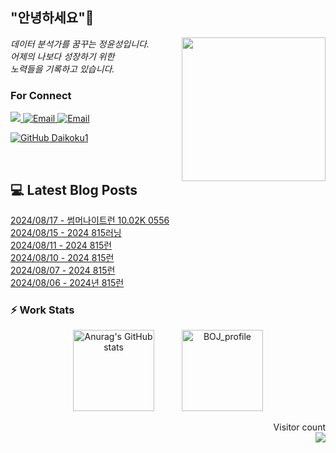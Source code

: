 
<h2> "안녕하세요"👋 </h2>
<img align='right' src="https://user-images.githubusercontent.com/50973778/144942576-b2f10b31-e628-43e4-b7da-3cc2144a5b73.gif" width="230">
<p><em> 데이터 분석가를 꿈꾸는 정윤성입니다.</br> 어제의 나보다 성장하기 위한 </br> 노력들을 기록하고 있습니다.</em></p>

### For Connect
<a href="https://blog.naver.com/jjys9047" target="_blank"><img src="https://img.shields.io/badge/-BLOG-brightgreen?style=flat-square&logo=Bloglovin&logoColor=white">
<a href="https://mail.google.com/mail/?view=cm&amp;fs=1&amp;to=jys9047@gmail.com" target="_blank"><img src="https://img.shields.io/badge/-Gmail-c14438?style=flat-square&logo=Gmail&logoColor=white" alt="Email">
<a href="mailto:jjys9047@naver.com" target="_blank"><img src="https://img.shields.io/badge/-Naver-brightgreen?style=flat-square&logo=Naver&logoColor=white" alt="Email">

[![GitHub Daikoku1](https://img.shields.io/github/followers/Daikoku1?label=follow&style=social)](https://github.com/Daikoku1)

</br>

## 💻 Latest Blog Posts
[2024/08/17 - 썸머나이트런 10.02K 0556](https://blog.naver.com/jjys9047/223551365341?fromRss=true&trackingCode=rss) <br>
[2024/08/15 - 2024 815러닝](https://blog.naver.com/jjys9047/223548910250?fromRss=true&trackingCode=rss) <br>
[2024/08/11 - 2024 815런](https://blog.naver.com/jjys9047/223544251178?fromRss=true&trackingCode=rss) <br>
[2024/08/10 - 2024 815런](https://blog.naver.com/jjys9047/223543297909?fromRss=true&trackingCode=rss) <br>
[2024/08/07 - 2024 815런](https://blog.naver.com/jjys9047/223540276994?fromRss=true&trackingCode=rss) <br>
[2024/08/06 - 2024년 815런](https://blog.naver.com/jjys9047/223538927612?fromRss=true&trackingCode=rss) <br>


### ⚡ Work Stats
<p align = 'center'>
  <img src="https://github-readme-stats.vercel.app/api?username=Daikoku1&show_icons=true&theme=midnight-purple" alt="Anurag's GitHub stats" height="130" hspace="20"/>
  <img src="http://mazassumnida.wtf/api/v2/generate_badge?boj=jys9047" alt="BOJ_profile" height="130" hspace="20"/>
</p>

<p align="right"> 
  Visitor count<br>
  <img src="https://profile-counter.glitch.me/Daikoku1/count.svg" />
</p>
